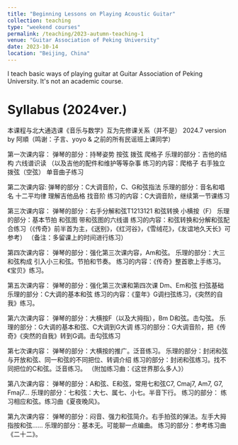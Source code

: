 ```yaml
---
title: "Beginning Lessons on Playing Acoustic Guitar"
collection: teaching
type: "weekend courses"
permalink: /teaching/2023-autumn-teaching-1
venue: "Guitar Association of Peking University"
date: 2023-10-14
location: "Beijing, China"
---
```


I teach basic ways of playing guitar at Guitar Association of Peking University. It's not an academic course.

Syllabus (2024ver.)
======
本课程与北大通选课《音乐与数学》互为先修课关系（并不是）
2024.7 version by 阿順（鸣谢：子言、yoyo & 之前的所有民谣班上课同学）

第一次课内容：
弹琴的部分：持琴姿势 按弦 拨弦 爬格子
乐理的部分：吉他的结构 六线谱识读 （以及吉他的配件和维护等等杂事
练习的内容：爬格子 右手独立拨弦（空弦） 单音曲子练习

第二次课内容:
弹琴的部分：C大调音阶，C、G和弦指法
乐理的部分：音名和唱名 十二平均律 理解吉他品格 找音阶
练习的内容：C大调音阶，继续第一节课练习

第三次课内容：
弹琴的部分：右手分解和弦T1213121 和弦转换 小横按（F）
乐理的部分：基本节拍 和弦图 带和弦图的六线谱
练习的内容：和弦转换和分解和弦配合练习（《传奇》前半首为主，《送别》，《红河谷》，《雪绒花》，《友谊地久天长》可参考）
（备注：多留课上的时间进行练习）

第四次课内容：
弹琴的部分：强化第三次课内容，Am和弦。
乐理的部分：大三和弦构成 引入小三和弦。节拍和节奏。
练习的内容：《传奇》整首歌上手练习。《宝贝》练习。

第五次课内容：
弹琴的部分：强化第三次课和第四次课 Dm、Em和弦 扫弦基础
乐理的部分：C大调的基本和弦 
练习的内容：《童年》G调扫弦练习，《突然的自我》练习。

第六次课内容：
弹琴的部分：大横按F（以及大拇指），Bm  D和弦。击勾弦。
乐理的部分：G大调的基本和弦、C大调到G大调
练习的部分：G大调音阶，把《传奇》《突然的自我》转到G调。击勾弦练习

第七次课内容：
弹琴的部分：大横按的推广。泛音练习。
乐理的部分：封闭和弦与开放和弦、同一和弦的不同把位、转调介绍
练习的部分：封闭和弦练习。找不同把位的C和弦。泛音练习。
           （附加练习曲：《这世界那么多人》）

第八次课内容：
	弹琴的部分：A和弦、E和弦，常用七和弦C7, Cmaj7, Am7, G7, Fmaj7…
	乐理的部分：七和弦：大七、属七、小七。半音下行。
	练习的部分： 练习相应和弦。练习曲《夏夜晚风》。

第九次课内容：
	弹琴的部分：闷音、强力和弦简介。右手拍弦的弹法。左手大拇指按和弦……
	乐理的部分：基本无。可能聊一点编曲。
	练习的部分：参考练习曲《二十二》。
